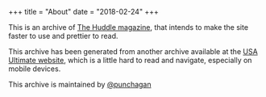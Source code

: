+++
title = "About"
date = "2018-02-24"
+++

This is an archive of [The Huddle magazine](http://the-huddle.org/), that
intends to make the site faster to use and prettier to read.

This archive has been generated from another archive available at the [USA
Ultimate website](https://www.usaultimate.org/huddle/issue001.aspx), which is a
little hard to read and navigate, especially on mobile devices.

This archive is maintained by [@punchagan](https://github.com/punchagan/)

